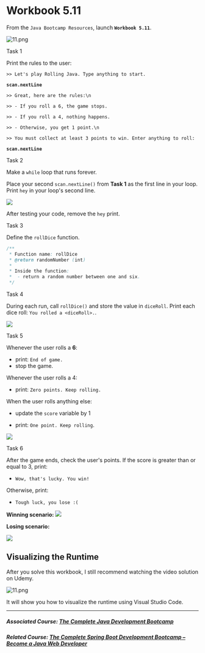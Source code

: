 # Workbook 5.11

From the `Java Bootcamp Resources`, launch **`Workbook 5.11`**.

![11.png](https://firebasestorage.googleapis.com/v0/b/learnthepart-75aed.appspot.com/o/images%2F7fdaa8e4-9c26-47be-88aa-e7de6c039712?alt=media&token=602c928a-94a4-48fd-81a1-b8ff83c504d3)

Task 1


Print the rules to the user:

`>> Let's play Rolling Java. Type anything to start.`

**`scan.nextLine`**

`>> Great, here are the rules:\n`

`>> - If you roll a 6, the game stops.`

`>> - If you roll a 4, nothing happens.`

`>> - Otherwise, you get 1 point.\n`

`>> You must collect at least 3 points to win. Enter anything to roll:`

**`scan.nextLine`**


Task 2


Make a `while` loop that runs forever.

Place your second `scan.nextLine()` from **Task 1** as the first line in your loop. Print `hey` in your loop's second line.

![](https://firebasestorage.googleapis.com/v0/b/learnthepart-75aed.appspot.com/o/images%2F293c1686-3f2f-48c3-b35b-c38ecccf004d?alt=media&token=8130ee77-4478-435a-8bb6-5425760e1a74)

After testing your code, remove the `hey` print.

Task 3


Define the `rollDice` function.

```java
/**
 * Function name: rollDice
 * @return randomNumber (int)
 *
 * Inside the function:
 *  - return a random number between one and six. 
 */
```

Task 4


During each run, call `rollDice()` and store the value in `diceRoll`. Print each dice roll: `You rolled a <diceRoll>.`.

![](https://firebasestorage.googleapis.com/v0/b/learnthepart-75aed.appspot.com/o/images%2Fda2d821f-3e00-41f8-b6f2-7ef4f804a88a?alt=media&token=8ef6c1fd-d325-4cfb-93ee-9953aa2d8e84)

Task 5


Whenever the user rolls a **6**:
   -   print: `End of game.`
   -   stop the game.

Whenever the user rolls a 4:
  -   print: `Zero points. Keep rolling.`

When the user rolls anything else:
  -   update the `score` variable by 1

  -   print: `One point. Keep rolling`.

![](https://firebasestorage.googleapis.com/v0/b/learnthepart-75aed.appspot.com/o/images%2F2dac03b7-ff67-4738-82d0-296d4f4905aa?alt=media&token=db4cda64-8f17-439e-b481-67c67ffb716b)

Task 6


After the game ends, check the user's points. If the score is greater than or equal to 3, print:

  - `Wow, that's lucky. You win!`

Otherwise, print:

  - `Tough luck, you lose :(`

**Winning scenario:**
![](https://firebasestorage.googleapis.com/v0/b/learnthepart-75aed.appspot.com/o/images%2Fe9d90fd7-fda0-4db2-bd6b-73dbd47dc93d?alt=media&token=3a06d786-812d-4508-a393-4f81391ce7aa)

**Losing scenario:**

![](https://firebasestorage.googleapis.com/v0/b/learnthepart-75aed.appspot.com/o/images%2Fb70e60ca-3bb9-401f-b967-8d3667a4bfc5?alt=media&token=d8250c00-4eac-4514-96e8-4853a1cf101f)

## Visualizing the Runtime

After you solve this workbook, I still recommend watching the video solution on Udemy.

![11.png](https://firebasestorage.googleapis.com/v0/b/learnthepart-75aed.appspot.com/o/images%2F86c491f7-f3a8-4de1-a65d-b8c288d9b8ce?alt=media&token=640bc09c-f531-4fa3-a91c-cf5dc8abc19c)

It will show you how to visualize the runtime using Visual Studio Code.

----------

##### Associated Course: [The Complete Java Development Bootcamp](https://udemy-redirect-app.herokuapp.com/java)
##### Related Course: [The Complete Spring Boot Development Bootcamp – Become a Java Web Developer](https://udemy-redirect-app.herokuapp.com/spring)